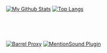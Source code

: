 [![My Github Stats](https://github-readme-stats.vercel.app/api?username=DavyCraft648&hide=prs,issues,contribs&count_private=true&show_icons=true&hide_border=true&title_color=2c98ff&icon_color=2c98ff&text_color=ffffff&bg_color=0d1117&include_all_commits=true)](#)
[![Top Langs](https://github-readme-stats.vercel.app/api/top-langs/?username=DavyCraft648&layout=compact&hide_border=true&title_color=2c98ff&text_color=ffffff&icon_color=2c98ff&bg_color=0d1117)](#)

<br><br><br>

[![Barrel Proxy](https://github-readme-stats.vercel.app/api/pin/?username=DavyCraft648&repo=Barrel&title_color=2c98ff&text_color=9e9e9e&icon_color=2c98ff&bg_color=0d1117&hide_border=true)](https://github.com/DavyCraft648/Barrel)
[![MentionSound Plugin](https://github-readme-stats.vercel.app/api/pin/?username=DavyCraft648&repo=MentionSound&title_color=2c98ff&text_color=9e9e9e&icon_color=2c98ff&bg_color=0d1117&hide_border=true)](https://github.com/DavyCraft648/MentionSound)
